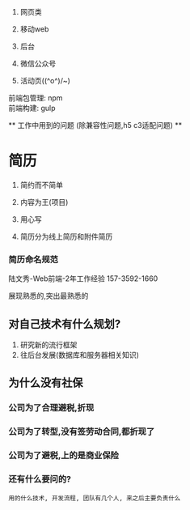 1. 网页类

2. 移动web

3. 后台

4. 微信公众号

5. 活动页\(\(^o^\)/~\)

前端包管理: npm  
前端构建: gulp

** 工作中用到的问题 \(除兼容性问题,h5 c3适配问题\) **

# 简历

1. 简约而不简单

2. 内容为王\(项目\)

3. 用心写

4. 简历分为线上简历和附件简历

### 简历命名规范

陆文秀-Web前端-2年工作经验 157-3592-1660

展现熟悉的,突出最熟悉的

## 对自己技术有什么规划?

1. 研究新的流行框架
2. 往后台发展\(数据库和服务器相关知识\)

## 为什么没有社保

### 公司为了合理避税,折现

### 公司为了转型,没有签劳动合同,都折现了

### 公司为了避税,上的是商业保险

### 还有什么要问的?

```
用的什么技术, 开发流程, 团队有几个人, 来之后主要负责什么
```




